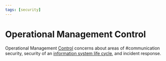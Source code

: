 ```yaml
---
tags: [security]
---
```


# Operational Management Control

Operational Management [Control](202408221618.md) concerns about areas of
#communication security, security of an [information system life cycle](202303251030.md),
and incident response.
